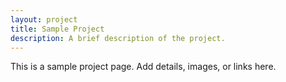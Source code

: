 ```yaml
---
layout: project
title: Sample Project
description: A brief description of the project.
---
```

This is a sample project page. Add details, images, or links here.
